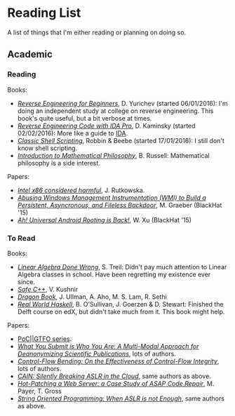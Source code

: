 # Reading List
A list of things that I'm either reading or planning on doing so.

## Academic

### Reading
Books:
- [*Reverse Engineering for Beginners*](http://beginners.re/), D. Yurichev (started 06/01/2016): I'm doing an independent study at college on reverse engineering. This book's quite useful, but a bit verbose at times.
- [*Reverse Engineering Code with IDA Pro*](http://www.amazon.com/Reverse-Engineering-Code-IDA-Pro/dp/159749237X), D. Kaminsky (started 02/02/2016): More like a guide to [IDA](https://www.hex-rays.com/products/ida/).
- [*Classic Shell Scripting*](http://www.amazon.com/Classic-Shell-Scripting-Arnold-Robbins/dp/0596005954), Robbin & Beebe (started 17/01/2016): I still don't know shell scripting.
- [*Introduction to Mathematical Philosophy*](http://www.amazon.com/Introduction-Mathematical-Philosophy-Bertrand-Russell/dp/1420938401), B. Russell: Mathematical philosophy is a side interest.

Papers:
- [*Intel x86 considered harmful*](http://blog.invisiblethings.org/papers/2015/x86_harmful.pdf), J. Rutkowska.
- [*Abusing Windows Management
Instrumentation (WMI) to Build a Persistent,
Asyncronous, and Fileless Backdoor*](https://www.blackhat.com/docs/us-15/materials/us-15-Graeber-Abusing-Windows-Management-Instrumentation-WMI-To-Build-A-Persistent%20Asynchronous-And-Fileless-Backdoor-wp.pdf), M. Graeber (BlackHat '15)
- [*Ah! Universal Android Rooting is Back!*](https://www.blackhat.com/docs/us-15/materials/us-15-Xu-Ah-Universal-Android-Rooting-Is-Back-wp.pdf), W. Xu (BlackHat '15)

### To Read
Books:
- [*Linear Algebra Done Wrong*](https://www.math.brown.edu/~treil/papers/LADW/LADW.html), S. Treil: Didn't pay much attention to Linear Algebra classes in school. Have been regretting my existence ever since.
- [*Safe C++*](http://www.amazon.com/Safe-How-avoid-common-mistakes-ebook/dp/B00885RVNS), V. Kushnir
- [*Dragon Book*](http://www.amazon.com/Safe-How-avoid-common-mistakes-ebook/dp/B00885RVNS), J. Ullman, A. Aho, M. S. Lam, R. Sethi
- [*Real World Haskell*](http://www.amazon.com/Real-World-Haskell-Bryan-OSullivan/dp/0596514980), B. O'Sullivan, J. Goerzen & D. Stewart: Finished the Delft course on edX, but didn't take much from it. This book might help.

Papers:
- [PoC||GTFO series](https://www.alchemistowl.org/pocorgtfo/).
- [*What You Submit is Who You Are: A Multi-Modal
Approach for Deanonymizing Scientific Publications*](http://nebelwelt.net/publications/files/14TIFS.pdf), lots of authors.
- [*Control-Flow Bending:
On the Effectiveness of Control-Flow Integrity*](http://nebelwelt.net/publications/files/15SEC.pdf), lots of authors.
- [*CAIN: Silently Breaking ASLR in the Cloud*](http://nebelwelt.net/publications/files/15WOOT.pdf), same authors as above.
- [*Hot-Patching a Web Server: a Case Study of ASAP
Code Repair*](http://nebelwelt.net/publications/files/13PST.pdf), M. Payer, T. Gross
- [*String Oriented Programming: When ASLR is not Enough*](http://nebelwelt.net/publications/files/13PPREW.pdf), same authors as above.
